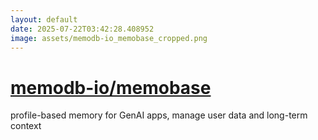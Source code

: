 ```yaml
---
layout: default
date: 2025-07-22T03:42:28.408952
image: assets/memodb-io_memobase_cropped.png
---
```


# [memodb-io/memobase](https://github.com/memodb-io/memobase)

profile-based memory for GenAI apps, manage user data and long-term context
